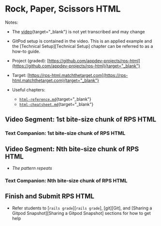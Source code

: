 # Rock, Paper, Scissors HTML

Notes:

  - The [video](https://canvas.uchicago.edu/courses/41147/pages/video-rps-html-intro-to-gitpod-and-html){target="_blank"} is not yet transcribed and may change

  - GitPod setup is contained in the video. This is an applied example and the [Technical Setup][Technical Setup] chapter can be referred to as a how-to guide.

  - Project (graded): [https://github.com/appdev-projects/rps-html](https://github.com/appdev-projects/rps-html){target="_blank"}

  - Target: [https://rps-html.matchthetarget.com](https://rps-html.matchthetarget.com){target="_blank"}

  - Useful chapters:

    - [`html-reference.md`](https://github.com/firstdraft/appdev-chapters/blob/benp-edits/html-reference.md){target="_blank"}
    - [`html-cheatsheet.md`](https://github.com/firstdraft/appdev-chapters/blob/benp-edits/html-cheatsheet.md){target="_blank"}

## Video Segment: 1st bite-size chunk of RPS HTML

### Text Companion: 1st bite-size chunk of RPS HTML

## Video Segment: Nth bite-size chunk of RPS HTML

  - *The pattern repeats*

### Text Companion: Nth bite-size chunk of RPS HTML

## Finish and Submit RPS HTML

  - Refer students to [`rails grade`][`rails grade`], [git][Git], and [Sharing a Gitpod Snapshot][Sharing a Gitpod Snapshot] sections for how to get help